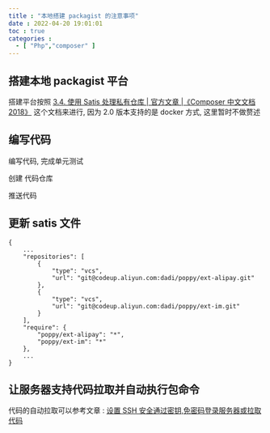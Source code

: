 ```yaml
---
title : "本地搭建 packagist 的注意事项"
date : 2022-04-20 19:01:01
toc : true
categories :
  - [ "Php","composer" ]
---
```


## 搭建本地 packagist 平台

搭建平台按照  [3.4. 使用 Satis 处理私有仓库 | 官方文章 |《Composer 中文文档 2018》](https://learnku.com/docs/composer/2018/handling-private-packages-with-satis/2092)
这个文档来进行, 因为 2.0 版本支持的是 docker 方式, 这里暂时不做赘述

## 编写代码

编写代码, 完成单元测试

创建 代码仓库

推送代码

## 更新 satis 文件

```
{
	...
	"repositories": [
		{
			"type": "vcs",
			"url": "git@codeup.aliyun.com:dadi/poppy/ext-alipay.git"
		},
		{
			"type": "vcs",
			"url": "git@codeup.aliyun.com:dadi/poppy/ext-im.git"
		}
	],
	"require": {
		"poppy/ext-alipay": "*",
		"poppy/ext-im": "*"
	},
	...
}
```

## 让服务器支持代码拉取并自动执行包命令

代码的自动拉取可以参考文章 : [设置 SSH 安全通过密钥,免密码登录服务器或拉取代码](https://wulicode.com/os/pxiyfa.html)

